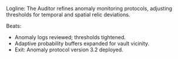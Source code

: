 ﻿---
series: 4
novella: 3
file: S4N3_IntB
type: interlude
label: B
pov: Auditor
setting: Room-not-room â€“ anomaly protocol update
word_target_min: 801
word_target_max: 1299
status: outline
---
Logline: The Auditor refines anomaly monitoring protocols, adjusting thresholds for temporal and spatial relic deviations.

Beats:
- Anomaly logs reviewed; thresholds tightened.
- Adaptive probability buffers expanded for vault vicinity.
- Exit: Anomaly protocol version 3.2 deployed.